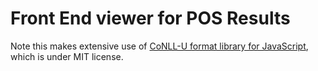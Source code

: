 Front End viewer for POS Results
=========

Note this makes extensive use of [CoNLL-U format library for JavaScript](https://github.com/spyysalo/conllu.js), which is under MIT license.
